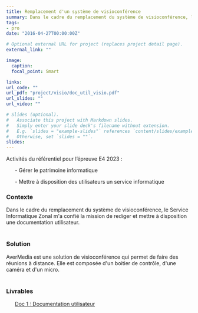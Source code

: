 ```yaml
---
title: Remplacement d'un système de visioconférence
summary: Dans le cadre du remplacement du système de visioconférence, le Service Informatique Zonal m'a confié la mission de rediger et mettre à disposition une documentation utilisateur.
tags:
- pro
date: "2016-04-27T00:00:00Z"

# Optional external URL for project (replaces project detail page).
external_link: ""

image:
  caption: 
  focal_point: Smart

links:
url_code: ""
url_pdf: "project/visio/doc_util_visio.pdf"
url_slides: ""
url_video: ""

# Slides (optional).
#   Associate this project with Markdown slides.
#   Simply enter your slide deck's filename without extension.
#   E.g. `slides = "example-slides"` references `content/slides/example-slides.md`.
#   Otherwise, set `slides = ""`.
slides:
---
```


<p>Activités du référentiel pour l’épreuve E4 2023 :
<ul>- Gérer le patrimoine informatique</ul>
<ul>- Mettre à disposition des utilisateurs un service informatique</ul>
</p>
<h3>Contexte</h3>
Dans le cadre du remplacement du système de visioconférence, le Service Informatique Zonal m'a confié la mission de rediger et mettre à disposition une documentation utilisateur.
<br>
<br>
<h3>Solution</h3>
AverMedia est une solution de visioconférence qui permet de faire des réunions à distance. Elle est composée d'un boitier de contrôle, d'une caméra et d'un micro.
<br>
<br>
<h3>Livrables</h3>
<ul><a href="doc_util_visio.pdf">Doc 1 : Documentation utilisateur</a></ul>

